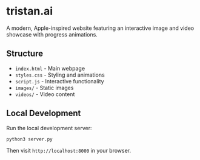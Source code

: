 # tristan.ai

A modern, Apple-inspired website featuring an interactive image and video showcase with progress animations.

## Structure
- `index.html` - Main webpage
- `styles.css` - Styling and animations
- `script.js` - Interactive functionality
- `images/` - Static images
- `videos/` - Video content

## Local Development
Run the local development server:
```bash
python3 server.py
```
Then visit `http://localhost:8000` in your browser. 